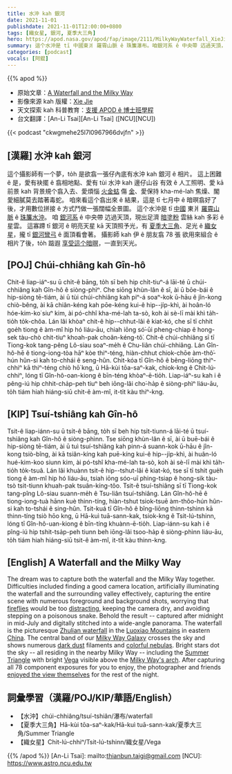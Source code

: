 ```yaml
---
title: 水沖 kah 銀河
date: 2021-11-01
publishdate: 2021-11-01T12:00:00+0800
tags: [織女星, 銀河, 夏季大三角]
hero: https://apod.nasa.gov/apod/fap/image/2111/MilkyWayWaterfall_XieJie_960.jpg
summary: 這个水沖是 tī 中國東爿 羅霄山脈 ê 珠簾瀑布。咱銀河系 ê 中央帶 迒過天頂，現出足濟 暗塗粉雲絲 kah 多彩 ê 星雲。
categories: [podcast]
vocals: [阿錕]
---
```


{{% apod %}}

- 原始文章：[A Waterfall and the Milky Way](https://apod.nasa.gov/apod/ap211101.html)
- 影像來源 kah 版權：[Xie Jie](mailto:2455179586@qq.com)
- 天文探索 kah 科普教育：[支援 APOD ê 博士班學程](https://asterisk.apod.com/viewtopic.php?f=28&t=41989)
- 台文翻譯：[An-Li Tsai][An-Li Tsai] ([NCU][NCU])

{{< podcast "ckwgmehe25l7l0967966dvjfn" >}}

## [漢羅] 水沖 kah 銀河
這个攝影師有一个夢，to̍h 是欲翕一張仔內底有水沖 kah 銀河 ê 相片。
這上困難 ê 是，愛有袂擺 ê 翕相地點、愛有 tùi 水沖 kah 邊仔山谷 有效 ê 人工照明、愛 kā 前景 kah 背景規个翕入去、愛煩惱 [火金蛄][fireflies] 傷 [金][distracting e]、愛保持 kha-mé-lah 焦燥、閣愛細膩莫去踏著毒蛇。
咱來看這个翕出來 ê 結果，這是 tī 七月中 ê 暗暝翕好了後，才用數位拼接 ê 方式鬥做一張闊幅全景圖。
這个水沖是 tī [中國][China] 東爿 [羅霄山脈][Luoxiao Mountains] ê [珠簾水沖][Zhulian waterfall]。
咱 [銀河系][Milky Way Galaxy] ê 中央帶 迒過天頂，現出足濟 [暗塗粉][dark dust] 雲絲 kah 多彩 ê 星雲。
這寡蹛 tī 銀河 ê 明亮天星 kā 天頂照予光，有 [夏季大三角][Summer Triangle]、足光 ê [織女星][Vega]，攏 tī [銀河彎弓][Milky Way's arch t] ê 面頂看會著。
攝影師 kah 伊 ê 朋友翕 78 張 欲用來組合 ê 相片了後，to̍h 踮遐 [享受這个暗暝][enjoyed the view themselves]，一直到天光。

## [POJ] Chúi-chhiâng kah Gîn-hô
Chit-ê liap-iáⁿ-su ū chi̍t-ê bāng, to̍h sī beh hip chi̍t-tiuⁿ-á lāi-té ū chúi-chhiâng kah Gîn-hô ê siòng-phìⁿ.
Che siōng khùn-lân ê sī, ài ū bōe-bái ê hip-siòng tē-tiám, ài ū tùi chúi-chhiâng kah piⁿ-á soaⁿ-kok ū-hāu ê jîn-kong chiò-bêng, ài kā chiân-kéng kah pōe-kéng kui-ê hip--ji̍p-khì, ài hoân-ló hóe-kim-ko͘ siuⁿ kim, ài pó-chhî kha-mé-lah ta-sò, koh ài sè-lī mài khì ta̍h-tio̍h to̍k-chôa.
Lán lâi khòaⁿ chit-ê hip--chhut-lâi ê kiat-kó, che sī tī chhit goe̍h tiong ê àm-mî hip hó liáu-āu, chiah iōng só͘-ūi pheng-chiap ê hong-sek tàu-chò chit-tiuⁿ khoah-pak choân-kéng-tô͘.
Chit-ê chúi-chhiâng sī tī Tiong-kok tang-pêng Lô-siau soaⁿ-me̍h ê Chu-liân chúi-chhiâng.
Lán Gîn-hô-hē ê tiong-iong-tòa hāⁿ kòe thiⁿ-téng, hiàn-chhut chiok-chōe àm-thô͘-hún hûn-si kah to-chhái ê seng-hûn.
Chit-kóa tī Gîn-hô ê bêng-liōng thiⁿ-chhiⁿ kā thiⁿ-téng chiò hō͘ kng, ū Hā-kùi tōa-saⁿ-kak, chiok-kng ê Chit-lú-chhiⁿ, lóng tī Gîn-hô-oan-kiong ê bīn-téng khòaⁿ-ē-tio̍h.
Liap-iáⁿ-su kah i ê pêng-iú hip chhit-cha̍p-peh tiuⁿ beh iōng-lâi cho͘-ha̍p ê siòng-phìⁿ liáu-āu, to̍h tiám hiah hiáng-siū chit-ê àm-mî, it-ti̍t kàu thiⁿ-kng.

## [KIP] Tsuí-tshiâng kah Gîn-hô
Tsit-ê liap-iánn-su ū tsi̍t-ê bāng, to̍h sī beh hip tsi̍t-tiunn-á lāi-té ū tsuí-tshiâng kah Gîn-hô ê siòng-phìnn.
Tse siōng khùn-lân ê sī, ài ū buē-bái ê hip-siòng tē-tiám, ài ū tuì tsuí-tshiâng kah pinn-á suann-kok ū-hāu ê jîn-kong tsiò-bîng, ài kā tsiân-kíng kah puē-kíng kui-ê hip--ji̍p-khì, ài huân-ló hué-kim-koo siunn kim, ài pó-tshî kha-mé-lah ta-sò, koh ài sè-lī mài khì ta̍h-tio̍h to̍k-tsuâ.
Lán lâi khuànn tsit-ê hip--tshut-lâi ê kiat-kó, tse sī tī tshit gue̍h tiong ê àm-mî hip hó liáu-āu, tsiah iōng sóo-uī phing-tsiap ê hong-sik tàu-tsò tsit-tiunn khuah-pak tsuân-kíng-tôo.
Tsit-ê tsuí-tshiâng sī tī Tiong-kok tang-pîng Lô-siau suann-me̍h ê Tsu-liân tsuí-tshiâng.
Lán Gîn-hô-hē ê tiong-iong-tuà hānn kuè thinn-tíng, hiàn-tshut tsiok-tsuē àm-thôo-hún hûn-si kah to-tshái ê sing-hûn.
Tsit-kuá tī Gîn-hô ê bîng-liōng thinn-tshinn kā thinn-tíng tsiò hōo kng, ū Hā-kuì tuā-sann-kak, tsiok-kng ê Tsit-lú-tshinn, lóng tī Gîn-hô-uan-kiong ê bīn-tíng khuànn-ē-tio̍h.
Liap-iánn-su kah i ê pîng-iú hip tshit-tsa̍p-peh tiunn beh iōng-lâi tsoo-ha̍p ê siòng-phìnn liáu-āu, to̍h tiám hiah hiáng-siū tsit-ê àm-mî, it-ti̍t kàu thinn-kng.

## [English] A Waterfall and the Milky Way
The dream was to capture both the waterfall and the Milky Way together.
Difficulties included finding a good camera location, artificially illuminating the waterfall and the surrounding valley effectively, capturing the entire scene with numerous foreground and background shots, worrying that [fireflies][fireflies] would be too [distracting][distracting e], keeping the camera dry, and avoiding stepping on a poisonous snake.
Behold the result -- captured after midnight in mid-July and digitally stitched into a wide-angle panorama.
The waterfall is the picturesque [Zhulian waterfall][Zhulian waterfall] in the [Luoxiao Mountains][Luoxiao Mountains] in eastern [China][China].
The central band of our [Milky Way Galaxy][Milky Way Galaxy] crosses the sky and shows numerous [dark dust][dark dust] filaments and [colorful nebulas][colorful nebulas].
Bright stars dot the sky -- all residing in the nearby Milky Way -- including the [Summer Triangle][Summer Triangle] with bright [Vega][Vega] visible above the [Milky Way's arch][Milky Way's arch e].
After capturing all 78 component exposures for you to enjoy, the photographer and friends [enjoyed the view themselves][enjoyed the view themselves] for the rest of the night.

## 詞彙學習（漢羅/POJ/KIP/華語/English）
- 【水沖】chúi-chhiâng/tsuí-tshiân/瀑布/waterfall
- 【夏季大三角】Hā-kùi tōa-saⁿ-kak/Hā-kuì tuā-sann-kak/夏季大三角/Summer Triangle
- 【織女星】Chit-lú-chhiⁿ/Tsit-lú-tshinn/織女星/Vega


{{% /apod %}}
[An-Li Tsai]: mailto:thianbun.taigi@gmail.com
[NCU]: https://www.astro.ncu.edu.tw

[fireflies]:https://en.wikipedia.org/wiki/Firefly
[distracting e]:https://apod.nasa.gov/apod/ap210906.html
[distracting t]:https://apod.tw/daily/20210906/
[Zhulian waterfall]:https://www.trip.com/travel-guide/attraction/yanling/zhulian-waterfall-38961944
[Luoxiao Mountains]:https://en.wikipedia.org/wiki/Luoxiao_Mountains
[China]:https://en.wikipedia.org/wiki/China
[Milky Way Galaxy]:https://imagine.gsfc.nasa.gov/science/objects/milkyway1.html
[dark dust]:https://apod.nasa.gov/apod/ap190827.html
[colorful nebulas]:https://apod.nasa.gov/apod/ap171201.html
[Summer Triangle]:https://apod.nasa.gov/apod/ap170703.html
[Vega]:https://www.nasa.gov/mission_pages/spitzer/news/spitzervega20130108.html
[Milky Way's arch e]:https://apod.nasa.gov/apod/ap210113.html
[Milky Way's arch t]:https://apod.tw/daily/20210113/
[enjoyed the view themselves]:https://c4.wallpaperflare.com/wallpaper/814/105/215/cat-the-sky-cat-look-the-sun-hd-wallpaper-preview.jpg
